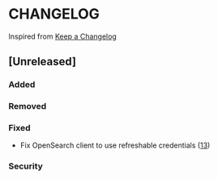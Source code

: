 # CHANGELOG

Inspired from [Keep a Changelog](https://keepachangelog.com/en/1.0.0/)

## [Unreleased]

### Added

### Removed

### Fixed
- Fix OpenSearch client to use refreshable credentials ([13](https://github.com/opensearch-project/opensearch-mcp-server-py/pull/13))

### Security